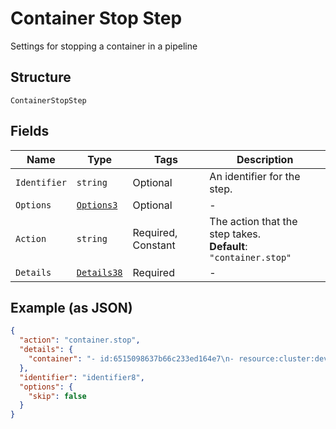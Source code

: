 
# Container Stop Step

Settings for stopping a container in a pipeline

## Structure

`ContainerStopStep`

## Fields

| Name | Type | Tags | Description |
|  --- | --- | --- | --- |
| `Identifier` | `string` | Optional | An identifier for the step. |
| `Options` | [`Options3`](../../doc/models/options-3.md) | Optional | - |
| `Action` | `string` | Required, Constant | The action that the step takes.<br>**Default**: `"container.stop"` |
| `Details` | [`Details38`](../../doc/models/details-38.md) | Required | - |

## Example (as JSON)

```json
{
  "action": "container.stop",
  "details": {
    "container": "- id:6515098637b66c233ed164e7\n- resource:cluster:dev,env:demo,container:api\n- from:/image-create\n"
  },
  "identifier": "identifier8",
  "options": {
    "skip": false
  }
}
```


